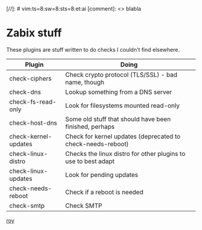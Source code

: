 [//]: # vim:ts=8:sw=8:sts=8:et:ai
[comment]: <> blabla

Zabix stuff
==============
These plugins are stuff written to do checks I couldn't find elsewhere.

| Plugin                | Doing                                                                 |
|-----------------------|-----------------------------------------------------------------------|
| check-ciphers         | Check crypto protocol (TLS/SSL) - bad name, though                    |
| check-dns             | Lookup something from a DNS server                                    |
| check-fs-read-only    | Look for filesystems mounted read-only                                |
| check-host-dns        | Some old stuff that should have been finished, perhaps                |
| check-kernel-updates  | Check for kernel updates (deprecated to check-needs-reboot)           |
| check-linux-distro    | Checks the linux distro for other plugins to use to best adapt        |
| check-linux-updates   | Look for pending updates                                              |
| check-needs-reboot    | Check if a reboot is needed                                           |
| check-smtp            | Check SMTP                                                            |

[roy](mailto:roy@karlsbakk.net)
